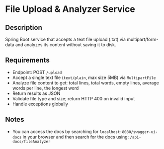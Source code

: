 # **File Upload & Analyzer Service**

## Description

Spring Boot service that accepts a text file upload (.txt) via multipart/form-data and analyzes its content without saving it to disk.

## Requirements

- Endpoint: POST `/upload`
- Accept a single text file (`text/plain`, max size 5MB) via `MultipartFile`
- Analyze file content to get: total lines, total words, empty lines, average words per line, the longest word
- Return results as JSON
- Validate file type and size; return HTTP 400 on invalid input
- Handle exceptions globally

## Notes 

- You can access the docs by searching for `localhost:8080/swagger-ui-docs` in your browser and then search for the docs using: `/api-docs/fileAnalyzer`